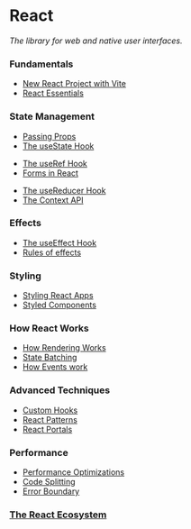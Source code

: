 # React

_The library for web and native user interfaces._

### Fundamentals

- [New React Project with Vite](./new-react-project.md)
- [React Essentials](./react-essentials.md)

### State Management

- [Passing Props](./props.md)
- [The useState Hook](./state.md)

<div></div>

- [The useRef Hook](./useref.md)
- [Forms in React](./react-forms.md)

<div></div>

- [The useReducer Hook](./usereducer.md)
- [The Context API](./context.md)

### Effects

- [The useEffect Hook](./effects.md)
- [Rules of effects](./effects-rules.md)

### Styling

- [Styling React Apps](./styling-react.md)
- [Styled Components](./styled-comp.md)

### How React Works

- [How Rendering Works](./how-rendering-works.md)
- [State Batching](./state-batching.md)
- [How Events work](./how-events-work.md)

### Advanced Techniques

- [Custom Hooks](./custom-hooks.md)
- [React Patterns](./patterns.md)
- [React Portals](./portals.md)

### Performance

- [Performance Optimizations](./memos.md)
- [Code Splitting](./code-splitting.md)
- [Error Boundary](./error-boundary.md)

### [The React Ecosystem](./../react-ecosystem.md)
